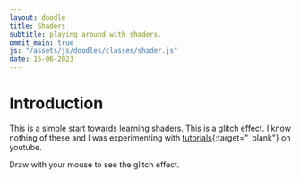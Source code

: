 ```yaml
---
layout: doodle
title: Shaders
subtitle: playing around with shaders.
ommit_main: true
js: "/assets/js/doodles/classes/shader.js"
date: 15-06-2023
---
```


# Introduction
This is a simple start towards learning shaders. This is a glitch effect. I know nothing of these and I was experimenting with [tutorials](https://www.youtube.com/watch?v=r5YkU5Xu4_E&ab_channel=BarneyCodes){:target="_blank"} on youtube.

Draw with your mouse to see the glitch effect.

<div id="specific-doodle-container"></div>
